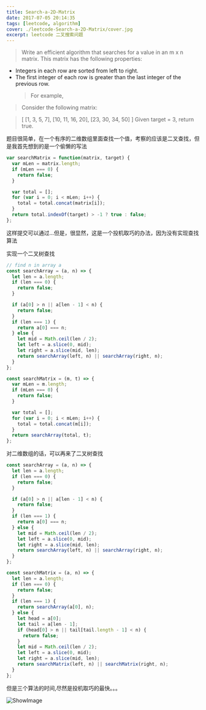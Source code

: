 ```yaml
---
title: Search-a-2D-Matrix
date: 2017-07-05 20:14:35
tags: [leetcode, algorithm]
cover: ./leetcode-Search-a-2D-Matrix/cover.jpg
excerpt: leetcode 二叉搜索问题
---
```


> Write an efficient algorithm that searches for a value in an m x n matrix. This matrix has the following properties:

- Integers in each row are sorted from left to right.
- The first integer of each row is greater than the last integer of the previous row.
  > For example,

> Consider the following matrix:

> [
> [1, 3, 5, 7],
> [10, 11, 16, 20],
> [23, 30, 34, 50]
> ]
> Given target = 3, return true.

题目很简单，在一个有序的二维数组里面查找一个值，考察的应该是二叉查找，但是我首先想到的是一个偷懒的写法

```javascript
var searchMatrix = function(matrix, target) {
  var mLen = matrix.length;
  if (mLen === 0) {
    return false;
  }

  var total = [];
  for (var i = 0; i < mLen; i++) {
    total = total.concat(matrix[i]);
  }
  return total.indexOf(target) > -1 ? true : false;
};
```

这样提交可以通过…但是，很显然，这是一个投机取巧的办法，因为没有实现查找算法

实现一个二叉树查找

```javascript
// find n in array a
const searchArray = (a, n) => {
  let len = a.length;
  if (len === 0) {
    return false;
  }

  if (a[0] > n || a[len - 1] < n) {
    return false;
  }
  if (len === 1) {
    return a[0] === n;
  } else {
    let mid = Math.ceil(len / 2);
    let left = a.slice(0, mid);
    let right = a.slice(mid, len);
    return searchArray(left, n) || searchArray(right, n);
  }
};

const searchMatrix = (m, t) => {
  var mLen = m.length;
  if (mLen === 0) {
    return false;
  }

  var total = [];
  for (var i = 0; i < mLen; i++) {
    total = total.concat(m[i]);
  }
  return searchArray(total, t);
};
```

对二维数组的话，可以再来了二叉树查找

```javascript
const searchArray = (a, n) => {
  let len = a.length;
  if (len === 0) {
    return false;
  }

  if (a[0] > n || a[len - 1] < n) {
    return false;
  }
  if (len === 1) {
    return a[0] === n;
  } else {
    let mid = Math.ceil(len / 2);
    let left = a.slice(0, mid);
    let right = a.slice(mid, len);
    return searchArray(left, n) || searchArray(right, n);
  }
};

const searchMatrix = (a, n) => {
  let len = a.length;
  if (len === 0) {
    return false;
  }
  if (len === 1) {
    return searchArray(a[0], n);
  } else {
    let head = a[0];
    let tail = a[len - 1];
    if (head[0] > n || tail[tail.length - 1] < n) {
      return false;
    }
    let mid = Math.ceil(len / 2);
    let left = a.slice(0, mid);
    let right = a.slice(mid, len);
    return searchMatrix(left, n) || searchMatrix(right, n);
  }
};
```

但是三个算法的时间,尽然是投机取巧的最快。。。

![ShowImage](/time.png)
